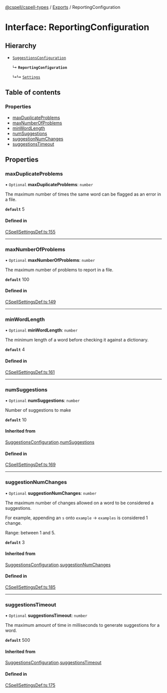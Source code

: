 [@cspell/cspell-types](../README.md) / [Exports](../modules.md) / ReportingConfiguration

# Interface: ReportingConfiguration

## Hierarchy

- [`SuggestionsConfiguration`](SuggestionsConfiguration.md)

  ↳ **`ReportingConfiguration`**

  ↳↳ [`Settings`](Settings.md)

## Table of contents

### Properties

- [maxDuplicateProblems](ReportingConfiguration.md#maxduplicateproblems)
- [maxNumberOfProblems](ReportingConfiguration.md#maxnumberofproblems)
- [minWordLength](ReportingConfiguration.md#minwordlength)
- [numSuggestions](ReportingConfiguration.md#numsuggestions)
- [suggestionNumChanges](ReportingConfiguration.md#suggestionnumchanges)
- [suggestionsTimeout](ReportingConfiguration.md#suggestionstimeout)

## Properties

### maxDuplicateProblems

• `Optional` **maxDuplicateProblems**: `number`

The maximum number of times the same word can be flagged as an error in a file.

**`default`** 5

#### Defined in

[CSpellSettingsDef.ts:155](https://github.com/streetsidesoftware/cspell/blob/27fe1d6b/packages/cspell-types/src/CSpellSettingsDef.ts#L155)

___

### maxNumberOfProblems

• `Optional` **maxNumberOfProblems**: `number`

The maximum number of problems to report in a file.

**`default`** 100

#### Defined in

[CSpellSettingsDef.ts:149](https://github.com/streetsidesoftware/cspell/blob/27fe1d6b/packages/cspell-types/src/CSpellSettingsDef.ts#L149)

___

### minWordLength

• `Optional` **minWordLength**: `number`

The minimum length of a word before checking it against a dictionary.

**`default`** 4

#### Defined in

[CSpellSettingsDef.ts:161](https://github.com/streetsidesoftware/cspell/blob/27fe1d6b/packages/cspell-types/src/CSpellSettingsDef.ts#L161)

___

### numSuggestions

• `Optional` **numSuggestions**: `number`

Number of suggestions to make

**`default`** 10

#### Inherited from

[SuggestionsConfiguration](SuggestionsConfiguration.md).[numSuggestions](SuggestionsConfiguration.md#numsuggestions)

#### Defined in

[CSpellSettingsDef.ts:169](https://github.com/streetsidesoftware/cspell/blob/27fe1d6b/packages/cspell-types/src/CSpellSettingsDef.ts#L169)

___

### suggestionNumChanges

• `Optional` **suggestionNumChanges**: `number`

The maximum number of changes allowed on a word to be considered a suggestions.

For example, appending an `s` onto `example` -> `examples` is considered 1 change.

Range: between 1 and 5.

**`default`** 3

#### Inherited from

[SuggestionsConfiguration](SuggestionsConfiguration.md).[suggestionNumChanges](SuggestionsConfiguration.md#suggestionnumchanges)

#### Defined in

[CSpellSettingsDef.ts:185](https://github.com/streetsidesoftware/cspell/blob/27fe1d6b/packages/cspell-types/src/CSpellSettingsDef.ts#L185)

___

### suggestionsTimeout

• `Optional` **suggestionsTimeout**: `number`

The maximum amount of time in milliseconds to generate suggestions for a word.

**`default`** 500

#### Inherited from

[SuggestionsConfiguration](SuggestionsConfiguration.md).[suggestionsTimeout](SuggestionsConfiguration.md#suggestionstimeout)

#### Defined in

[CSpellSettingsDef.ts:175](https://github.com/streetsidesoftware/cspell/blob/27fe1d6b/packages/cspell-types/src/CSpellSettingsDef.ts#L175)
